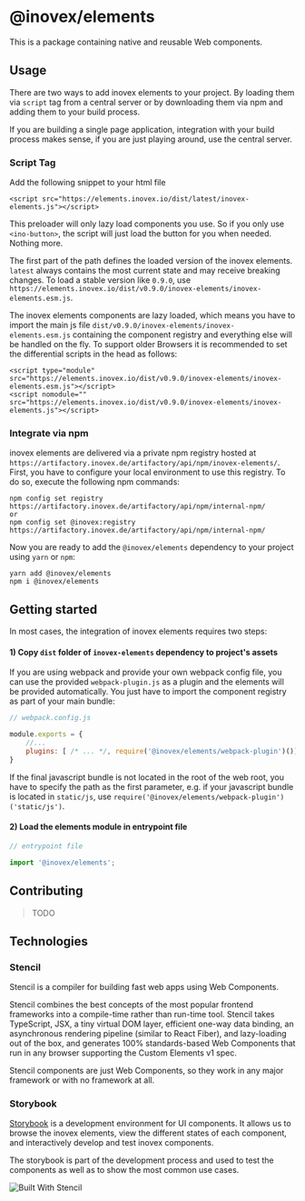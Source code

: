 # @inovex/elements

This is a package containing native and reusable Web components.

## Usage
There are two ways to add inovex elements to your project. By loading them via `script` tag from a central server or by
downloading them via npm and adding them to your build process. 

If you are building a single page application, integration with your build process makes sense, if you are just playing around, use
the central server.

### Script Tag
Add the following snippet to your html file

```
<script src="https://elements.inovex.io/dist/latest/inovex-elements.js"></script>
```

This preloader will only lazy load components you use. So if you only use `<ino-button>`, the script will just load the
button for you when needed. Nothing more.

The first part of the path defines the loaded version of the inovex elements. `latest` always contains the most current
state and may receive breaking changes. To load a stable version like `0.9.0`, use `https://elements.inovex.io/dist/v0.9.0/inovex-elements/inovex-elements.esm.js`.

The inovex elements components are lazy loaded, which means you have to import the main js file `dist/v0.9.0/inovex-elements/inovex-elements.esm.js` containing the component
registry and everything else will be handled on the fly. To support older Browsers it is recommended to set the differential scripts in the head as follows:

```
<script type="module" src="https://elements.inovex.io/dist/v0.9.0/inovex-elements/inovex-elements.esm.js"></script>
<script nomodule="" src="https://elements.inovex.io/dist/v0.9.0/inovex-elements/inovex-elements.js"></script>
```

### Integrate via npm

inovex elements are delivered via a private npm registry hosted at `https://artifactory.inovex.de/artifactory/api/npm/inovex-elements/`. First, you have to configure
your local environment to use this registry. To do so, execute the following npm commands:

```
npm config set registry https://artifactory.inovex.de/artifactory/api/npm/internal-npm/
or
npm config set @inovex:registry https://artifactory.inovex.de/artifactory/api/npm/internal-npm/
```

Now you are ready to add the `@inovex/elements` dependency to your project using `yarn` or `npm`:
```
yarn add @inovex/elements
npm i @inovex/elements
```

## Getting started
In most cases, the integration of inovex elements requires two steps:

#### 1) Copy `dist` folder of `inovex-elements` dependency to project's assets

If you are using webpack and provide your own webpack config file, you can use the provided `webpack-plugin.js` as a plugin
and the elements will be provided automatically. You just have to import the component registry as part of your main bundle:

```javascript
// webpack.config.js

module.exports = {
    //...
    plugins: [ /* ... */, require('@inovex/elements/webpack-plugin')()]
}
```
If the final javascript bundle is not located in the root of the web root, you have to specify the path as the first parameter,
e.g. if your javascript bundle is located in `static/js`, use `require('@inovex/elements/webpack-plugin')('static/js')`.

#### 2) Load the elements module in entrypoint file

```javascript
// entrypoint file

import '@inovex/elements';
```

## Contributing
> TODO

## Technologies

### Stencil

Stencil is a compiler for building fast web apps using Web Components.

Stencil combines the best concepts of the most popular frontend frameworks into a compile-time rather than run-time tool.  Stencil takes TypeScript, JSX, a tiny virtual DOM layer, efficient one-way data binding, an asynchronous rendering pipeline (similar to React Fiber), and lazy-loading out of the box, and generates 100% standards-based Web Components that run in any browser supporting the Custom Elements v1 spec.

Stencil components are just Web Components, so they work in any major framework or with no framework at all.

### Storybook

[Storybook](https://github.com/storybooks/storybook) is a development environment for UI components. It allows us to browse the inovex elements, view the different states of each component, and interactively develop and test inovex components.

The storybook is part of the development process and used to test the components as well as to show the most common use cases.

![Built With Stencil](https://img.shields.io/badge/-Built%20With%20Stencil-16161d.svg?logo=data%3Aimage%2Fsvg%2Bxml%3Bbase64%2CPD94bWwgdmVyc2lvbj0iMS4wIiBlbmNvZGluZz0idXRmLTgiPz4KPCEtLSBHZW5lcmF0b3I6IEFkb2JlIElsbHVzdHJhdG9yIDE5LjIuMSwgU1ZHIEV4cG9ydCBQbHVnLUluIC4gU1ZHIFZlcnNpb246IDYuMDAgQnVpbGQgMCkgIC0tPgo8c3ZnIHZlcnNpb249IjEuMSIgaWQ9IkxheWVyXzEiIHhtbG5zPSJodHRwOi8vd3d3LnczLm9yZy8yMDAwL3N2ZyIgeG1sbnM6eGxpbms9Imh0dHA6Ly93d3cudzMub3JnLzE5OTkveGxpbmsiIHg9IjBweCIgeT0iMHB4IgoJIHZpZXdCb3g9IjAgMCA1MTIgNTEyIiBzdHlsZT0iZW5hYmxlLWJhY2tncm91bmQ6bmV3IDAgMCA1MTIgNTEyOyIgeG1sOnNwYWNlPSJwcmVzZXJ2ZSI%2BCjxzdHlsZSB0eXBlPSJ0ZXh0L2NzcyI%2BCgkuc3Qwe2ZpbGw6I0ZGRkZGRjt9Cjwvc3R5bGU%2BCjxwYXRoIGNsYXNzPSJzdDAiIGQ9Ik00MjQuNywzNzMuOWMwLDM3LjYtNTUuMSw2OC42LTkyLjcsNjguNkgxODAuNGMtMzcuOSwwLTkyLjctMzAuNy05Mi43LTY4LjZ2LTMuNmgzMzYuOVYzNzMuOXoiLz4KPHBhdGggY2xhc3M9InN0MCIgZD0iTTQyNC43LDI5Mi4xSDE4MC40Yy0zNy42LDAtOTIuNy0zMS05Mi43LTY4LjZ2LTMuNkgzMzJjMzcuNiwwLDkyLjcsMzEsOTIuNyw2OC42VjI5Mi4xeiIvPgo8cGF0aCBjbGFzcz0ic3QwIiBkPSJNNDI0LjcsMTQxLjdIODcuN3YtMy42YzAtMzcuNiw1NC44LTY4LjYsOTIuNy02OC42SDMzMmMzNy45LDAsOTIuNywzMC43LDkyLjcsNjguNlYxNDEuN3oiLz4KPC9zdmc%2BCg%3D%3D&colorA=16161d&style=flat-square)